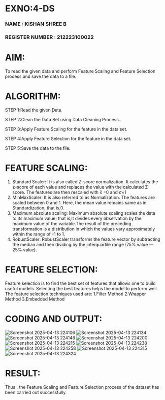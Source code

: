 # EXNO:4-DS
### NAME : KISHAN SHREE B
### REGISTER NUMBER : 212223100022
# AIM:
To read the given data and perform Feature Scaling and Feature Selection process and save the
data to a file.

# ALGORITHM:
STEP 1:Read the given Data.

STEP 2:Clean the Data Set using Data Cleaning Process.

STEP 3:Apply Feature Scaling for the feature in the data set.

STEP 4:Apply Feature Selection for the feature in the data set.

STEP 5:Save the data to the file.

# FEATURE SCALING:
1. Standard Scaler: It is also called Z-score normalization. It calculates the z-score of each value and replaces the value with the calculated Z-score. The features are then rescaled with x̄ =0 and σ=1
2. MinMaxScaler: It is also referred to as Normalization. The features are scaled between 0 and 1. Here, the mean value remains same as in Standardization, that is,0.
3. Maximum absolute scaling: Maximum absolute scaling scales the data to its maximum value; that is,it divides every observation by the maximum value of the variable.The result of the preceding transformation is a distribution in which the values vary approximately within the range of -1 to 1.
4. RobustScaler: RobustScaler transforms the feature vector by subtracting the median and then dividing by the interquartile range (75% value — 25% value).

# FEATURE SELECTION:
Feature selection is to find the best set of features that allows one to build useful models. Selecting the best features helps the model to perform well.
The feature selection techniques used are:
1.Filter Method
2.Wrapper Method
3.Embedded Method

# CODING AND OUTPUT:

![Screenshot 2025-04-13 224106](https://github.com/user-attachments/assets/80da8071-395e-43fd-b0b3-9afe62682a62)
![Screenshot 2025-04-13 224134](https://github.com/user-attachments/assets/8c9ab63d-0e45-434d-a3bb-7dcfd7d03ecb)
![Screenshot 2025-04-13 224148](https://github.com/user-attachments/assets/05cb615f-7b4b-483f-b2bb-aa85afb24526)
![Screenshot 2025-04-13 224200](https://github.com/user-attachments/assets/11771b29-bb0c-4b82-ac58-7e44db7adf65)
![Screenshot 2025-04-13 224215](https://github.com/user-attachments/assets/0367362c-67f0-487f-bf65-e5c2e252ab5a)
![Screenshot 2025-04-13 224238](https://github.com/user-attachments/assets/121d3256-f66a-433f-9536-41bd176ecfc3)
![Screenshot 2025-04-13 224258](https://github.com/user-attachments/assets/2b378114-d847-4473-83d1-c4b880364f7a)
![Screenshot 2025-04-13 224315](https://github.com/user-attachments/assets/b9d8fcdd-5fda-4da6-8015-f094c08a83a8)
![Screenshot 2025-04-13 224324](https://github.com/user-attachments/assets/40de7fb8-87d8-48ce-8c11-eb6e2533b34d)
# RESULT:

Thus , the Feature Scaling and Feature Selection process of the dataset has been carried out successfully.
